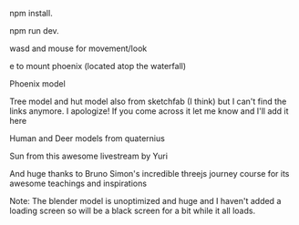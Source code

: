 npm install.

npm run dev.

wasd and mouse for movement/look

e to mount phoenix (located atop the waterfall)

Phoenix model

Tree model and hut model also from sketchfab (I think) but I can't find the links anymore. I apologize! If you come across it let me know and I'll add it here

Human and Deer models from quaternius

Sun from this awesome livestream by Yuri

And huge thanks to Bruno Simon's incredible threejs journey course for its awesome teachings and inspirations

Note: The blender model is unoptimized and huge and I haven't added a loading screen so will be a black screen for a bit while it all loads.
